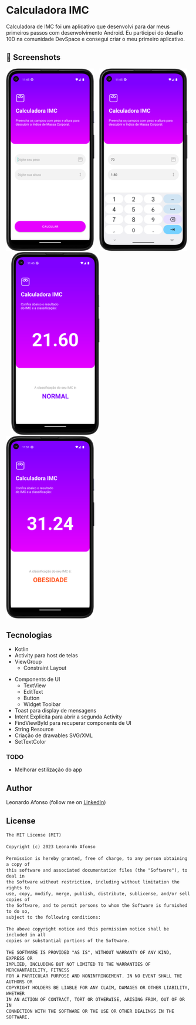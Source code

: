 # Calculadora IMC
Calculadora de IMC foi um aplicativo que desenvolvi para dar meus primeiros passos com desenvolvimento Android. Eu participei do desafio 10D na comunidade DevSpace e consegui criar o meu primeiro aplicativo. 



## :camera_flash: Screenshots
<!-- You can add more screenshots here if you like -->
<img src="/result/06.png" width="240">&emsp;<img src="/result/07.png" width="240">&emsp;<img src="/result/08.png" width="240">&emsp;<img src="/result/05.png" width="240">

## Tecnologias
* Kotlin
* Activity para host de telas
* ViewGroup
    * Constraint Layout
- Components de UI
    - TextView
    - EditText
    - Button
    - Widget Toolbar
- Toast para display de mensagens
- Intent Explicita para abrir a segunda Activity
- FindViewById para recuperar components de UI
- String Resource
- Criação de drawables SVG/XML
- SetTextColor


### TODO
- Melhorar estilização do app

## Author
Leonardo Afonso (follow me on [LinkedIn](https://www.linkedin.com/in/leonardo-afonso-556a39261/))

## License
```
The MIT License (MIT)

Copyright (c) 2023 Leonardo Afonso

Permission is hereby granted, free of charge, to any person obtaining a copy of
this software and associated documentation files (the "Software"), to deal in
the Software without restriction, including without limitation the rights to
use, copy, modify, merge, publish, distribute, sublicense, and/or sell copies of
the Software, and to permit persons to whom the Software is furnished to do so,
subject to the following conditions:

The above copyright notice and this permission notice shall be included in all
copies or substantial portions of the Software.

THE SOFTWARE IS PROVIDED "AS IS", WITHOUT WARRANTY OF ANY KIND, EXPRESS OR
IMPLIED, INCLUDING BUT NOT LIMITED TO THE WARRANTIES OF MERCHANTABILITY, FITNESS
FOR A PARTICULAR PURPOSE AND NONINFRINGEMENT. IN NO EVENT SHALL THE AUTHORS OR
COPYRIGHT HOLDERS BE LIABLE FOR ANY CLAIM, DAMAGES OR OTHER LIABILITY, WHETHER
IN AN ACTION OF CONTRACT, TORT OR OTHERWISE, ARISING FROM, OUT OF OR IN
CONNECTION WITH THE SOFTWARE OR THE USE OR OTHER DEALINGS IN THE SOFTWARE.
```

